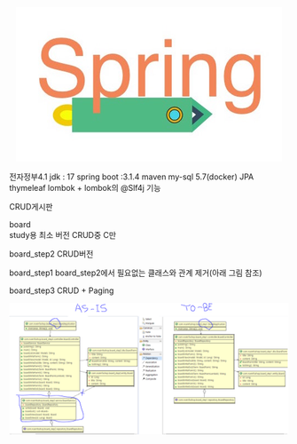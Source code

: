 <p align="center">
  <a href ="##">
  	<img alt="spring_vue" src="https://github.com/jooladen/board/blob/development/images/newlogo.jpg?raw=true">
  </a>
</p>
전자정부4.1
jdk : 17
spring boot :3.1.4
maven
my-sql 5.7(docker)
JPA
thymeleaf
lombok + lombok의 @Slf4j 기능


CRUD게시판

board  
study용 최소 버전 CRUD중 C만

board_step2
CRUD버전

board_step1 
board_step2에서 필요없는 클래스와 관계 제거(아래 그림 참조)

board_step3
CRUD + Paging

<p align="center">
  <a href ="##">
  	<img alt="uml" 	src="https://github.com/jooladen/board/blob/development/images/classdiagram.png?raw=true">
 </a>
</p>
